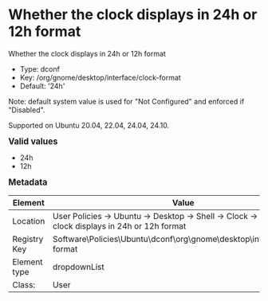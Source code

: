 # Whether the clock displays in 24h or 12h format

Whether the clock displays in 24h or 12h format

- Type: dconf
- Key: /org/gnome/desktop/interface/clock-format
- Default: '24h'

Note: default system value is used for "Not Configured" and enforced if "Disabled".

Supported on Ubuntu 20.04, 22.04, 24.04, 24.10.

<span style="font-size: larger;">**Valid values**</span>

* 24h
* 12h


<span style="font-size: larger;">**Metadata**</span>

| Element      | Value            |
| ---          | ---              |
| Location     | User Policies -> Ubuntu -> Desktop -> Shell -> Clock -> Whether the clock displays in 24h or 12h format    |
| Registry Key | Software\Policies\Ubuntu\dconf\org\gnome\desktop\interface\clock-format         |
| Element type | dropdownList |
| Class:       | User       |
